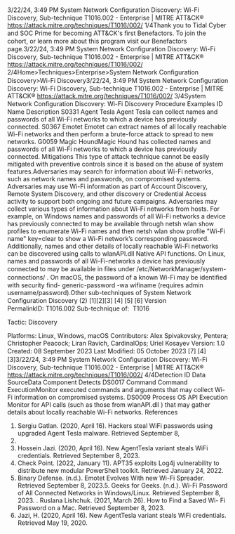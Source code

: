 3/22/24, 3:49 PM System Network Conﬁguration Discovery: Wi-Fi Discovery, Sub-technique T1016.002 - Enterprise | MITRE ATT&CK®
https://attack.mitre.org/techniques/T1016/002/ 1/4Thank you to Tidal Cyber and SOC Prime for becoming ATT&CK's ﬁrst Benefactors. To join the cohort, or learn more about this program visit our
Benefactors page.3/22/24, 3:49 PM System Network Conﬁguration Discovery: Wi-Fi Discovery, Sub-technique T1016.002 - Enterprise | MITRE ATT&CK®
https://attack.mitre.org/techniques/T1016/002/ 2/4Home>Techniques>Enterprise>System Network Conﬁguration Discovery>Wi-Fi Discovery3/22/24, 3:49 PM System Network Conﬁguration Discovery: Wi-Fi Discovery, Sub-technique T1016.002 - Enterprise | MITRE ATT&CK®
https://attack.mitre.org/techniques/T1016/002/ 3/4System Network Conﬁguration Discovery: Wi-Fi
Discovery
Procedure Examples
ID Name Description
S0331 Agent Tesla Agent Tesla can collect names and passwords of all Wi-Fi networks to which a device has previously
connected.
S0367 Emotet Emotet can extract names of all locally reachable Wi-Fi networks and then perform a brute-force attack to
spread to new networks.
G0059 Magic
HoundMagic Hound has collected names and passwords of all Wi-Fi networks to which a device has previously
connected.
Mitigations
This type of attack technique cannot be easily mitigated with preventive controls since it is based on the abuse of system features.Adversaries may search for information about Wi-Fi networks, such as network names and passwords, on compromised systems.
Adversaries may use Wi-Fi information as part of Account Discovery, Remote System Discovery, and other discovery or Credential Access
activity to support both ongoing and future campaigns.
Adversaries may collect various types of information about Wi-Fi networks from hosts. For example, on Windows names and passwords of
all Wi-Fi networks a device has previously connected to may be available through netsh wlan show profiles to enumerate Wi-Fi names
and then netsh wlan show profile "Wi-Fi name" key=clear to show a Wi-Fi network’s corresponding password. Additionally,
names and other details of locally reachable Wi-Fi networks can be discovered using calls to wlanAPI.dll Native API functions.
On Linux, names and passwords of all Wi-Fi-networks a device has previously connected to may be available in ﬁles under
/etc/NetworkManager/system-connections/ . On macOS, the password of a known Wi-Fi may be identiﬁed with security find-
generic-password -wa wifiname (requires admin username/password).Other sub-techniques of System Network Conﬁguration Discovery (2)
[1][2][3]
[4]
[5]
[6]
Version PermalinkID: T1016.002
Sub-technique of:  T1016

Tactic: Discovery

Platforms: Linux, Windows, macOS
Contributors: Alex Spivakovsky, Pentera; Christopher Peacock; Liran Ravich, CardinalOps; Uriel Kosayev
Version: 1.0
Created: 08 September 2023
Last Modiﬁed: 05 October 2023
[7]
[4]
[3]3/22/24, 3:49 PM System Network Conﬁguration Discovery: Wi-Fi Discovery, Sub-technique T1016.002 - Enterprise | MITRE ATT&CK®
https://attack.mitre.org/techniques/T1016/002/ 4/4Detection
ID Data SourceData Component Detects
DS0017 Command Command
ExecutionMonitor executed commands and arguments that may collect Wi-Fi information on
compromised systems.
DS0009 Process OS API Execution Monitor for API calls (such as those from wlanAPI.dll ) that may gather details about
locally reachable Wi-Fi networks.
References
1. Sergiu Gatlan. (2020, April 16). Hackers steal WiFi passwords
using upgraded Agent Tesla malware. Retrieved September 8,
2023.
2. Hossein Jazi. (2020, April 16). New AgentTesla variant steals
WiFi credentials. Retrieved September 8, 2023.
3. Check Point. (2022, January 11). APT35 exploits Log4j
vulnerability to distribute new modular PowerShell toolkit.
Retrieved January 24, 2022.
4. Binary Defense. (n.d.). Emotet Evolves With new Wi-Fi
Spreader. Retrieved September 8, 2023.5. Geeks for Geeks. (n.d.). Wi-Fi Password of All Connected
Networks in Windows/Linux. Retrieved September 8, 2023.
. Ruslana Lishchuk. (2021, March 26). How to Find a Saved Wi-
Fi Password on a Mac. Retrieved September 8, 2023.
7. Jazi, H. (2020, April 16). New AgentTesla variant steals WiFi
credentials. Retrieved May 19, 2020.
